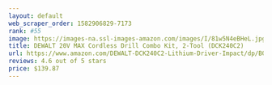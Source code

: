 ```yaml
---
layout: default 
﻿web_scraper_order: 1582906829-7173
rank: #55
image: https://images-na.ssl-images-amazon.com/images/I/81w5N4eBHeL.jpg
title: DEWALT 20V MAX Cordless Drill Combo Kit, 2-Tool (DCK240C2)
url: https://www.amazon.com/DEWALT-DCK240C2-Lithium-Driver-Impact/dp/B00IJ0ALYS/ref=zg_mw_hi_55?_encoding=UTF8&psc=1&refRID=DCHN01BKZ4RN4FT7PJ7H
reviews: 4.6 out of 5 stars
price: $139.87 
---
```

